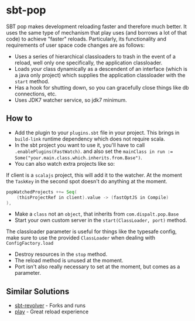 # sbt-pop

SBT pop makes development reloading faster and therefore much better.  It uses the same
type of mechanism that play uses (and borrows a lot of that code) to achieve "faster" reloads.  Particularly, 
its functionality and requirements of user space code changes are as follows:
* Uses a series of hierarchical classloaders to trash in the event of a reload, well only one specifically,
the application classloader.
* Loads *your* class dynamically as a descendent of an interface (which is a java only project)
which supplies the application classloader with the `start` method.
* Has a hook for shutting down, so you can gracefully close things like db connections, etc.
* Uses JDK7 watcher service, so jdk7 minimum.

## How to
* Add the plugin to your `plugins.sbt` file in your project. 
This brings in `build-link` runtime dependency which does not require scala.
* In the sbt project you want to use it, you'll have to call `.enablePlugins(FastWatch)`.
and also set the `mainClass in run := Some("your.main.class.which.inherits.from.Base")`.
* You can also watch extra projects like so:

If client is a `scalajs` project, this will add it to the watcher. At the moment the `TaskKey` in the
second spot doesn't do anything at the moment.

```scala
popWatchedProjects ++= Seq(
    (thisProjectRef in client).value -> (fastOptJS in Compile)
),
```

* Make a `class` not an `object`, that inherits from `com.dispalt.pop.Base`
* Start your own custom server in the `start(ClassLoader, port)` method.

The classloader parameter is useful for things like the typesafe config, make sure 
to use the provided `ClassLoader` when dealing with `ConfigFactory.load`

* Destroy resources in the `stop` method.
* The reload method is unused at the moment.
* Port isn't also really necessary to set at the moment, but comes as a parameter.


## Similar Solutions

* [sbt-revolver](https://github.com/spray/sbt-revolver) - Forks and runs
* [play](https://github.com/playframework/playframework) - Great reload experience